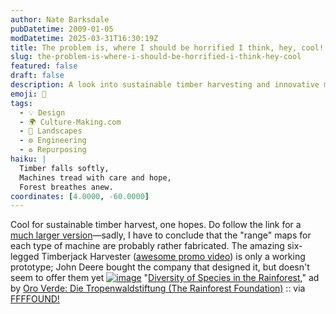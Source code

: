 ```yaml
---
author: Nate Barksdale
pubDatetime: 2009-01-05
modDatetime: 2025-03-31T16:30:19Z
title: The problem is, where I should be horrified I think, hey, cool!
slug: the-problem-is-where-i-should-be-horrified-i-think-hey-cool
featured: false
draft: false
description: A look into sustainable timber harvesting and innovative machinery in rainforest conservation.
emoji: 🌳
tags:
  - 💡 Design
  - 🌍 Culture-Making.com
  - 🌳 Landscapes
  - ⚙️ Engineering
  - ♻️ Repurposing
haiku: |
  Timber falls softly,  
  Machines tread with care and hope,  
  Forest breathes anew.
coordinates: [4.0000, -60.0000]
---
```


Cool for sustainable timber harvest, one hopes. Do follow the link for a [much larger version](http://www.ibelieveinadv.com/commons/oroverde-rainforest-foundation.jpg)—sadly, I have to conclude that the "range" maps for each type of machine are probably rather fabricated. The amazing six-legged Timberjack Harvester ([awesome promo video](http://www.youtube.com/watch?v=CD2V8GFqk_Y)) is only a working prototype; John Deere bought the company that designed it, but doesn't seem to offer them yet
[![image](http://culture-making.com/media/oroverde-rainforest-foundation.jpg)](http://www.ibelieveinadv.com/commons/oroverde-rainforest-foundation.jpg)
"[Diversity of Species in the Rainforest](http://www.ibelieveinadv.com/commons/oroverde-rainforest-foundation.jpg)," ad by [Oro Verde: Die Tropenwaldstiftung (The Rainforest Foundation)](http://www.oroverde.de/) :: via [FFFFOUND!](http://web.archive.org/web/20170510025046/http://ffffound.com/image/0740e157d12c1baa2dfca9e862d56ce12fa71771)
